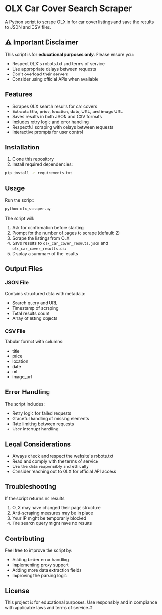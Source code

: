 # OLX Car Cover Search Scraper

A Python script to scrape OLX.in for car cover listings and save the results to JSON and CSV files.

## ⚠️ Important Disclaimer

This script is for **educational purposes only**. Please ensure you:
- Respect OLX's robots.txt and terms of service
- Use appropriate delays between requests
- Don't overload their servers
- Consider using official APIs when available

## Features

- Scrapes OLX search results for car covers
- Extracts title, price, location, date, URL, and image URL
- Saves results in both JSON and CSV formats
- Includes retry logic and error handling
- Respectful scraping with delays between requests
- Interactive prompts for user control

## Installation

1. Clone this repository
2. Install required dependencies:

```bash
pip install -r requirements.txt
```

## Usage

Run the script:

```bash
python olx_scraper.py
```

The script will:
1. Ask for confirmation before starting
2. Prompt for the number of pages to scrape (default: 2)
3. Scrape the listings from OLX
4. Save results to `olx_car_cover_results.json` and `olx_car_cover_results.csv`
5. Display a summary of the results

## Output Files

### JSON File
Contains structured data with metadata:
- Search query and URL
- Timestamp of scraping
- Total results count
- Array of listing objects

### CSV File
Tabular format with columns:
- title
- price
- location
- date
- url
- image_url

## Error Handling

The script includes:
- Retry logic for failed requests
- Graceful handling of missing elements
- Rate limiting between requests
- User interrupt handling

## Legal Considerations

- Always check and respect the website's robots.txt
- Read and comply with the terms of service
- Use the data responsibly and ethically
- Consider reaching out to OLX for official API access

## Troubleshooting

If the script returns no results:
1. OLX may have changed their page structure
2. Anti-scraping measures may be in place
3. Your IP might be temporarily blocked
4. The search query might have no results

## Contributing

Feel free to improve the script by:
- Adding better error handling
- Implementing proxy support
- Adding more data extraction fields
- Improving the parsing logic

## License

This project is for educational purposes. Use responsibly and in compliance with applicable laws and terms of service.#
